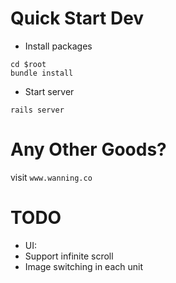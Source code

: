 Quick Start Dev
===============
* Install packages
```
cd $root
bundle install
```

* Start server
```
rails server
```

Any Other Goods?
================
visit `www.wanning.co`

TODO
====
* UI:
 * Support infinite scroll
 * Image switching in each unit
